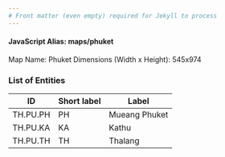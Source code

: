 ```yaml
---
# Front matter (even empty) required for Jekyll to process
---
```


#### JavaScript Alias: maps/phuket

Map Name: Phuket
Dimensions (Width x Height): 545x974

### List of Entities

| ID       | Short label | Label         |
| -------- | ----------- | ------------- |
| TH.PU.PH | PH          | Mueang Phuket |
| TH.PU.KA | KA          | Kathu         |
| TH.PU.TH | TH          | Thalang       |
